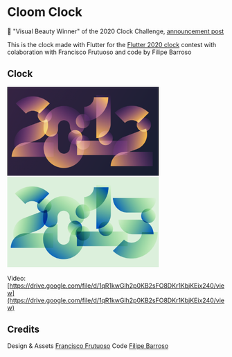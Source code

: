 # Cloom Clock

:star2: "Visual Beauty Winner" of the 2020 Clock Challenge, [announcement post](https://medium.com/flutter/its-time-the-flutter-clock-contest-results-dcebe2eb3957)

This is the clock made with Flutter for the [Flutter 2020 clock](https://flutter.dev/clock) contest with colaboration with Francisco Frutuoso and code by Filipe Barroso

## Clock

<img src='cloom_dark.png' width='350'>
<img src='cloom_light.png' width='350'>

Video: [https://drive.google.com/file/d/1qR1kwGlh2p0KB2sFO8DKr1KbjKEix240/view](https://drive.google.com/file/d/1qR1kwGlh2p0KB2sFO8DKr1KbjKEix240/view)

## Credits
Design & Assets [Francisco Frutuoso](https://rive.app/a/ffrutuoso/files/recent/all)
Code [Filipe Barroso](https://github.com/OldMetalmind/)
